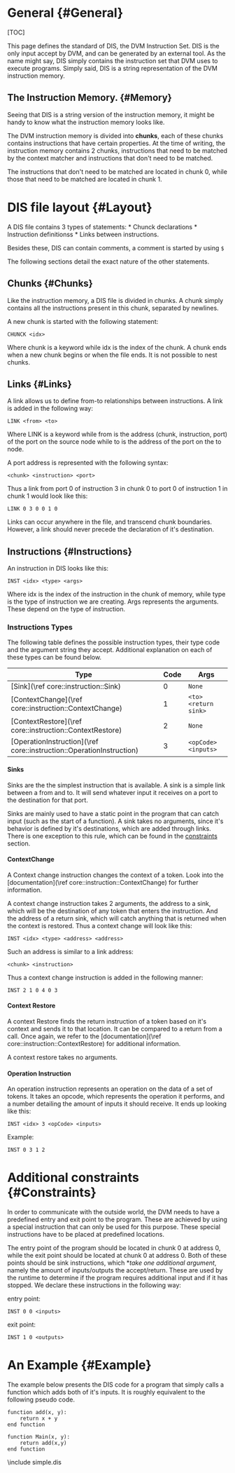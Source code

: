 <!-- Written by Mathijs Saey at the VUB, all rights reserved -->

# General {#General}

[TOC]

This page defines the standard of DIS, the DVM Instruction Set. DIS is the only input accept by DVM, and can be generated by an external tool. As the name might say, DIS simply contains the instruction set that DVM uses to execute programs. Simply said, DIS is a string representation of the DVM instruction memory.

## The Instruction Memory. {#Memory}

Seeing that DIS is a string version of the instruction memory, it might be handy to know what the instruction memory looks like. 

The DVM instruction memory is divided into **chunks**, each of these chunks contains instructions that have certain properties. At the time of writing, the instruction memory contains 2 chunks, instructions that need to be matched by the context matcher and instructions that don't need to be matched.

The instructions that don't need to be matched are located in chunk 0, while those that need to be matched are located in chunk 1.

# DIS file layout {#Layout}

A DIS file contains 3 types of statements:
	* Chunck declarations
	* Instruction definitionss
	* Links between instructions.

Besides these, DIS can contain comments, a comment is started by using `$`

The following sections detail the exact nature of the other statements.

## Chunks {#Chunks}

Like the instruction memory, a DIS file is divided in chunks. A chunk simply contains all the instructions present in this chunk, separated by newlines.

A new chunk is started with the following statement:

    CHUNCK <idx>

Where chunk is a keyword while idx is the index of the chunk. A chunk ends when a new chunk begins or when the file ends. It is not possible to nest chunks.

## Links {#Links}

A link allows us to define from-to relationships between instructions. A link is added in the following way:

    LINK <from> <to>

Where LINK is a keyword while from is the address (chunk, instruction, port) of the port on the source node while to is the address of the port on the to node.

A port address is represented with the following syntax:

    <chunk> <instruction> <port>


Thus a link from port 0 of instruction 3 in chunk 0 to port 0 of instruction 1 in chunk 1 would look like this:

    LINK 0 3 0 0 1 0

Links can occur anywhere in the file, and transcend chunk boundaries. However, a link should never precede the declaration of it's destination.

## Instructions {#Instructions}

An instruction in DIS looks like this:

    INST <idx> <type> <args>

Where idx is the index of the instruction in the chunk of memory, while type is the type of instruction we are creating. Args represents the arguments. These depend on the type of instruction.


### Instructions Types

The following table defines the possible instruction types, their type code and the argument string they accept. Additional explanation on each of these types can be found below.

Type | Code | Args 
-----| -----|------
[Sink](\ref core::instruction::Sink) | 0 | `None`
[ContextChange](\ref core::instruction::ContextChange) | 1 | `<to> <return sink>`
[ContextRestore](\ref core::instruction::ContextRestore) | 2 | `None`
[OperationInstruction](\ref core::instruction::OperationInstruction) | 3 | `<opCode> <inputs>`

#### Sinks

Sinks are the the simplest instruction that is available. A sink is a simple link between a from and to. It will send whatever input it receives on a port to the destination for that port.

Sinks are mainly used to have a static point in the program that can catch input (such as the start of a function). A sink takes no arguments, since it's behavior is defined by it's destinations, which are added through links. There is one exception to this rule, which can be found in the [constraints](#Constraints) section.

#### ContextChange

A Context change instruction changes the context of a token. Look into the [documentation](\ref core::instruction::ContextChange) for further information.

A context change instruction takes 2 arguments, the address to a sink, which will be the destination of any token that enters the instruction. And the address of a return sink, which will catch anything that is returned when the context is restored. Thus a context change will look like this:

    INST <idx> <type> <address> <address>

Such an address is similar to a link address:

    <chunk> <instruction>

Thus a context change instruction is added in the following manner:

    INST 2 1 0 4 0 3


#### Context Restore

A context Restore finds the return instruction of a token based on it's context and sends it to that location. It can be compared to a return from a call. Once again, we refer to the [documentation](\ref core::instruction::ContextRestore) for additional information.

A context restore takes no arguments.

#### Operation Instruction

An operation instruction represents an operation on the data of a set of tokens. It takes an opcode, which represents the operation it performs, and a number detailing the amount of inputs it should receive. It ends up looking like this:

    INST <idx> 3 <opCode> <inputs>

Example:

    INST 0 3 1 2

# Additional constraints {#Constraints}

In order to communicate with the outside world, the DVM needs to have a predefined entry and exit point to the program. These are achieved by using a special instruction that can only be used for this purpose. These special instructions have to be placed at predefined locations.

The entry point of the program should be located in chunk 0 at address 0, while the exit point should be located at chunk 0 at address 0. Both of these points should be sink instructions, which **take one additional argument*, namely the amount of inputs/outputs the accept/return. These are used by the runtime to determine if the program requires additional input and if it has stopped. We declare these instructions in the following way:

entry point: 

    INST 0 0 <inputs>

exit point:

    INST 1 0 <outputs>
    

# An Example {#Example}

The example below presents the DIS code for a program that simply calls a function which adds both of it's inputs. It is roughly equivalent to the following pseudo code.

~~~~
function add(x, y):
	return x + y
end function

function Main(x, y):
	return add(x,y)
end function
~~~~

\include simple.dis
